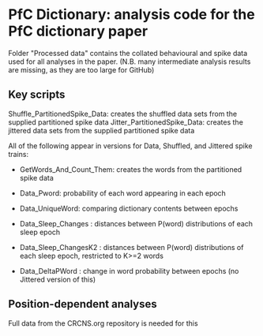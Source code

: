 # PfC Dictionary: analysis code for the PfC dictionary paper

Folder "Processed data" contains the collated behavioural and spike data used for all analyses in the paper. 
(N.B. many intermediate analysis results are missing, as they are too large for GitHub)


## Key scripts
Shuffle_PartitionedSpike_Data: creates the shuffled data sets from the supplied partitioned spike data
Jitter_PartitionedSpike_Data: creates the jittered data sets from the supplied partitioned spike data

All of the following appear in versions for Data, Shuffled, and Jittered spike trains:

* GetWords_And_Count_Them: creates the words from the partitioned spike data 

* Data_Pword: probability of each word appearing in each epoch 
* Data_UniqueWord: comparing dictionary contents between epochs

* Data_Sleep_Changes : distances between P(word) distributions of each sleep epoch 
* Data_Sleep_ChangesK2 : distances between P(word) distributions of each sleep epoch, restricted to K>=2 words
* Data_DeltaPWord : change in word probability between epochs (no Jittered version of this)

## Position-dependent analyses
Full data from the CRCNS.org repository is needed for this


